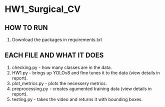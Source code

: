 # HW1_Surgical_CV


## HOW TO RUN
1. Download the packages in requirements.txt

## EACH FILE AND WHAT IT DOES
1. checking.py - how many classes are in the data.
2. HW1.py - brings up YOLOv8 and fine tunes it to the data (view details in report).
3. plot_metrics.py - plots the necessery metrics.
4. preprocessing.py - creates agumented training data (view details in report).
5. testing.py - takes the video and returns it with bounding boxes. 
